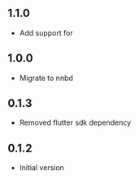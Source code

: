 ## 1.1.0
- Add support for

## 1.0.0
- Migrate to nnbd

## 0.1.3
- Removed flutter sdk dependency

## 0.1.2
- Initial version
